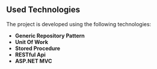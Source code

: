 ## Used Technologies

The project is developed using the following technologies:

- **Generic Repository Pattern**
- **Unit Of Work**
- **Stored Procedure**
- **RESTful Api**
- **ASP.NET MVC**
